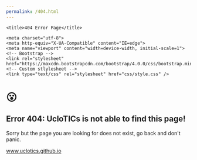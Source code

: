 ```yaml
---
permalink: /404.html
---
```

<html lang="en">

<head>

	<title>404 Error Page</title>

	<meta charset="utf-8">
	<meta http-equiv="X-UA-Compatible" content="IE=edge">
	<meta name="viewport" content="width=device-width, initial-scale=1">
	<!-- Bootstrap -->
	<link rel="stylesheet" href="https://maxcdn.bootstrapcdn.com/bootstrap/4.0.0/css/bootstrap.min.css">
	<!-- Custom stlylesheet -->
	<link type="text/css" rel="stylesheet" href="css/style.css" />
</head>

<body>
	<div class="vertical-center">
		<div class="container">
			<div id="notfound" class="text-center ">
				<h1>😮</h1>
				<h2>Error 404: UcloTICs is not able to find this page!</h2>
				<p>Sorry but the page you are looking for does not exist, go back and don't panic.</p>
				  <a class="buton" href="https://uclotics.github.io/">www.uclotics.github.io</a>
			</div>
		</div>
	</div>

</body>

</html>
<html>



